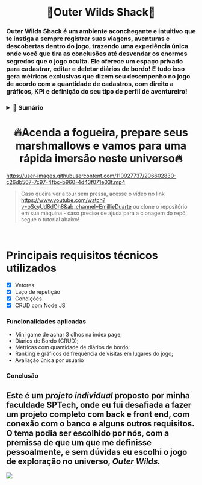 
<h1 align=center>🌌Outer Wilds Shack🌌</h1>

### Outer Wilds Shack é um ambiente aconchegante e intuitivo que te instiga a sempre registrar suas viagens, aventuras e descobertas dentro do jogo, trazendo uma experiência única onde você que tira as conclusões até desvendar os enormes segredos que o jogo oculta. Ele oferece um espaço privado para cadastrar, editar e deletar diários de bordo! E tudo isso gera métricas exclusivas que dizem seu desempenho no jogo de acordo com a quantidade de cadastros, com direito a gráficos, KPI e definição do seu tipo de perfil de aventureiro!

<h3>
   
<details>

   <summary>
     <b> 📘 Sumário </b> 
   </summary>

   <br>
   
  [Principais requisitos técnicos utilizados](#-Principais-requisitos-técnicos-utilizados) <br>
  [Requisitos técnicos](#-principais-requisitos-técnicos-utilizados) <br>
  [Funcionalidades](#-Funcionalidades-aplicadas) <br>
  [Conclusão](#-Conclusão) <br>


</details>
   
</h3>

<h1 align=center>🔥Acenda a fogueira, prepare seus marshmallows e vamos para uma rápida imersão neste universo🔥</h1>


https://user-images.githubusercontent.com/110927737/206602830-c26db567-7c97-4fbc-b960-4d43f071e03f.mp4

> Caso queira ver a tour sem pressa, acesse o vídeo no link https://www.youtube.com/watch?v=oScyUd8dOh8&ab_channel=EmillieDuarte ou clone o repositório em sua máquina - caso precise de ajuda para a clonagem do repô, segue o tutorial abaixo! 
<br>

# Principais requisitos técnicos utilizados

- [x] Vetores
- [x] Laço de repetição
- [x] Condições
- [x] CRUD com Node JS

### Funcionalidades aplicadas

- Mini game de achar 3 olhos na index page;
- Diários de Bordo (CRUD);
- Métricas com quantidade de diários de bordo;
- Ranking e gráficos de frequência de visitas em lugares do jogo;
- Avaliação única por usuário



### Conclusão

## Este é um *projeto individual* proposto por minha faculdade SPTech, onde eu fui desafiada a fazer um projeto completo com back e front end, com conexão com o banco e alguns outros requisitos. O tema podia ser escolhido por nós, com a premissa de que um que me definisse pessoalmente, e sem dúvidas eu escolhi o jogo de exploração no universo, *Outer Wilds.*

<img src="https://user-images.githubusercontent.com/110927737/206580555-3687f206-4696-47e3-bda0-d6e9eecff0aa.gif" >

